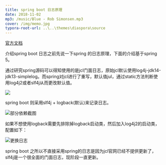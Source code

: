 ```yaml
---
title: spring boot 日志原理
date: 2018-11-02
mp3: /music/Blue - Rob Simonsen.mp3
cover: /img/memo.jpg
typora-root-url: ..\..\themes\diaspora\source
---
```


[官方文档](https://docs.spring.io/spring-boot/docs/2.1.3.RELEASE/reference/htmlsingle/#boot-features-logging)

介绍spring boot 日志之前先说一下spring 的日志原理，下面的介绍基于spring 5。

通过研究spring源码可以得知使用的是jcl门面日志，原始jcl默认使用log4j-jdk14-jdk13-simplelog。而spring对jcl进行了重写，默认值jul，通过static方法判断使用log4j2或者slf4j从而更改默认值。

![](/img/springboot/日志.png)

spring boot 则采用slf4j + logback(默认)来记录日志。

![部分依赖截图](/img/springboot/微信图片_20190220144607.png)

如果不想使用logback需要先排除掉logback启动类，然后加入log4j2的启动类，配置如下：

![更换日志](/img/springboot/微信图片_20190220145422.png)

spring boot 之所以不直接采用spring的日志是因为jcl官网已经不提供更新了，slf4j是一个很全面的门面日志，现阶段一直更新。